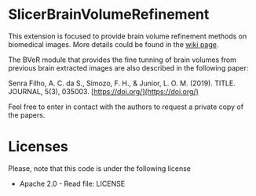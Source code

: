 # SlicerBrainVolumeRefinement

This extension is focused to provide brain volume refinement methods on biomedical images. More details could be found in the [wiki page](https://www.slicer.org/wiki/Documentation/Nightly/Extensions/BrainVolumeRefinement).

The BVeR module that provides the fine tunning of brain volumes from previous brain extracted images are also described in the following paper:

Senra Filho, A. C. da S., Simozo, F. H., & Junior, L. O. M. (2019). TITLE. JOURNAL, 5(3), 035003. [https://doi.org/](https://doi.org/)

Feel free to enter in contact with the authors to request a private copy of the papers.

# Licenses

Please, note that this code is under the following license

 * Apache 2.0 - Read file: LICENSE

